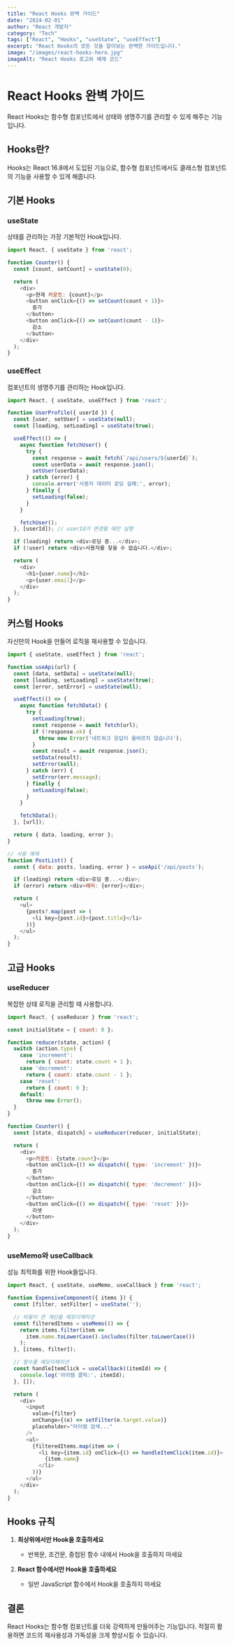 ```yaml
---
title: "React Hooks 완벽 가이드"
date: "2024-02-01"
author: "React 개발자"
category: "Tech"
tags: ["React", "Hooks", "useState", "useEffect"]
excerpt: "React Hooks의 모든 것을 알아보는 완벽한 가이드입니다."
image: "/images/react-hooks-hero.jpg"
imageAlt: "React Hooks 로고와 예제 코드"
---
```


# React Hooks 완벽 가이드

React Hooks는 함수형 컴포넌트에서 상태와 생명주기를 관리할 수 있게 해주는 기능입니다.

## Hooks란?

Hooks는 React 16.8에서 도입된 기능으로, 함수형 컴포넌트에서도 클래스형 컴포넌트의 기능을 사용할 수 있게 해줍니다.

## 기본 Hooks

### useState

상태를 관리하는 가장 기본적인 Hook입니다.

```javascript
import React, { useState } from 'react';

function Counter() {
  const [count, setCount] = useState(0);

  return (
    <div>
      <p>현재 카운트: {count}</p>
      <button onClick={() => setCount(count + 1)}>
        증가
      </button>
      <button onClick={() => setCount(count - 1)}>
        감소
      </button>
    </div>
  );
}
```

### useEffect

컴포넌트의 생명주기를 관리하는 Hook입니다.

```javascript
import React, { useState, useEffect } from 'react';

function UserProfile({ userId }) {
  const [user, setUser] = useState(null);
  const [loading, setLoading] = useState(true);

  useEffect(() => {
    async function fetchUser() {
      try {
        const response = await fetch(`/api/users/${userId}`);
        const userData = await response.json();
        setUser(userData);
      } catch (error) {
        console.error('사용자 데이터 로딩 실패:', error);
      } finally {
        setLoading(false);
      }
    }

    fetchUser();
  }, [userId]); // userId가 변경될 때만 실행

  if (loading) return <div>로딩 중...</div>;
  if (!user) return <div>사용자를 찾을 수 없습니다.</div>;

  return (
    <div>
      <h1>{user.name}</h1>
      <p>{user.email}</p>
    </div>
  );
}
```

## 커스텀 Hooks

자신만의 Hook을 만들어 로직을 재사용할 수 있습니다.

```javascript
import { useState, useEffect } from 'react';

function useApi(url) {
  const [data, setData] = useState(null);
  const [loading, setLoading] = useState(true);
  const [error, setError] = useState(null);

  useEffect(() => {
    async function fetchData() {
      try {
        setLoading(true);
        const response = await fetch(url);
        if (!response.ok) {
          throw new Error('네트워크 응답이 올바르지 않습니다');
        }
        const result = await response.json();
        setData(result);
        setError(null);
      } catch (err) {
        setError(err.message);
      } finally {
        setLoading(false);
      }
    }

    fetchData();
  }, [url]);

  return { data, loading, error };
}

// 사용 예제
function PostList() {
  const { data: posts, loading, error } = useApi('/api/posts');

  if (loading) return <div>로딩 중...</div>;
  if (error) return <div>에러: {error}</div>;

  return (
    <ul>
      {posts?.map(post => (
        <li key={post.id}>{post.title}</li>
      ))}
    </ul>
  );
}
```

## 고급 Hooks

### useReducer

복잡한 상태 로직을 관리할 때 사용합니다.

```javascript
import React, { useReducer } from 'react';

const initialState = { count: 0 };

function reducer(state, action) {
  switch (action.type) {
    case 'increment':
      return { count: state.count + 1 };
    case 'decrement':
      return { count: state.count - 1 };
    case 'reset':
      return { count: 0 };
    default:
      throw new Error();
  }
}

function Counter() {
  const [state, dispatch] = useReducer(reducer, initialState);

  return (
    <div>
      <p>카운트: {state.count}</p>
      <button onClick={() => dispatch({ type: 'increment' })}>
        증가
      </button>
      <button onClick={() => dispatch({ type: 'decrement' })}>
        감소
      </button>
      <button onClick={() => dispatch({ type: 'reset' })}>
        리셋
      </button>
    </div>
  );
}
```

### useMemo와 useCallback

성능 최적화를 위한 Hook들입니다.

```javascript
import React, { useState, useMemo, useCallback } from 'react';

function ExpensiveComponent({ items }) {
  const [filter, setFilter] = useState('');

  // 비용이 큰 계산을 메모이제이션
  const filteredItems = useMemo(() => {
    return items.filter(item => 
      item.name.toLowerCase().includes(filter.toLowerCase())
    );
  }, [items, filter]);

  // 함수를 메모이제이션
  const handleItemClick = useCallback((itemId) => {
    console.log('아이템 클릭:', itemId);
  }, []);

  return (
    <div>
      <input
        value={filter}
        onChange={(e) => setFilter(e.target.value)}
        placeholder="아이템 검색..."
      />
      <ul>
        {filteredItems.map(item => (
          <li key={item.id} onClick={() => handleItemClick(item.id)}>
            {item.name}
          </li>
        ))}
      </ul>
    </div>
  );
}
```

## Hooks 규칙

1. **최상위에서만 Hook을 호출하세요**
   - 반복문, 조건문, 중첩된 함수 내에서 Hook을 호출하지 마세요

2. **React 함수에서만 Hook을 호출하세요**
   - 일반 JavaScript 함수에서 Hook을 호출하지 마세요

## 결론

React Hooks는 함수형 컴포넌트를 더욱 강력하게 만들어주는 기능입니다. 적절히 활용하면 코드의 재사용성과 가독성을 크게 향상시킬 수 있습니다.